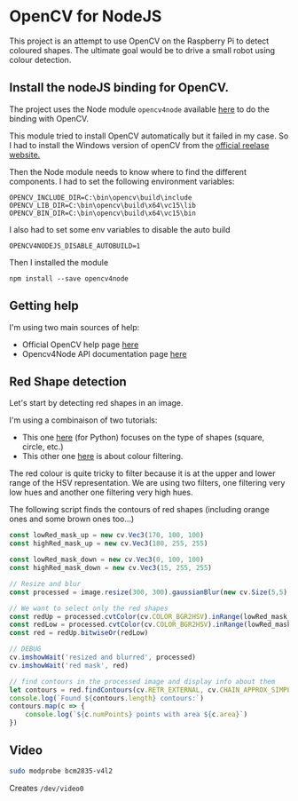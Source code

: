 # OpenCV for NodeJS

This project is an attempt to use OpenCV on the Raspberry Pi to detect coloured shapes.
The ultimate goal would be to drive a small robot using colour detection.


## Install the nodeJS binding for OpenCV.

The project uses the Node module `opencv4node` available [here](https://github.com/justadudewhohacks/opencv4nodejs) to do the binding with OpenCV.

This module tried to install OpenCV automatically but it failed in my case. So I had to install the Windows version of openCV from the [official reelase website.](https://www.opencv.org/releases.html)

Then the Node module needs to know where to find the different components.
I had to set the following environment variables:

```
OPENCV_INCLUDE_DIR=C:\bin\opencv\build\include
OPENCV_LIB_DIR=C:\bin\opencv\build\x64\vc15\lib
OPENCV_BIN_DIR=C:\bin\opencv\build\x64\vc15\bin
```

I also had to set some env variables to disable the auto build

```
OPENCV4NODEJS_DISABLE_AUTOBUILD=1
```

Then I installed the module

```
npm install --save opencv4node
```

## Getting help

I'm using two main sources of help:

+ Official OpenCV help page [here](https://docs.opencv.org/3.4.3/)
+ Opencv4Node API documentation page [here](https://justadudewhohacks.github.io/opencv4nodejs/docs/Mat)


## Red Shape detection

Let's start by detecting red shapes in an image.

I'm using a combinaison of two tutorials:

+ This one [here](https://www.pyimagesearch.com/2016/02/08/opencv-shape-detection/) (for Python) focuses on the type of shapes (square, circle, etc.)
+ This other one [here](https://www.bluetin.io/opencv/opencv-color-detection-filtering-python/) is about colour filtering.

The red colour is quite tricky to filter because it is at the upper and lower range of the HSV representation.
We are using two filters, one filtering very low hues and another one filtering very high hues.

The following script finds the contours of red shapes (including orange ones and some brown ones too...)

```js
const lowRed_mask_up = new cv.Vec3(170, 100, 100)
const highRed_mask_up = new cv.Vec3(180, 255, 255)

const lowRed_mask_down = new cv.Vec3(0, 100, 100)
const highRed_mask_down = new cv.Vec3(15, 255, 255)

// Resize and blur
const processed = image.resize(300, 300).gaussianBlur(new cv.Size(5,5), 0)

// We want to select only the red shapes
const redUp = processed.cvtColor(cv.COLOR_BGR2HSV).inRange(lowRed_mask_up, highRed_mask_up)
const redLow = processed.cvtColor(cv.COLOR_BGR2HSV).inRange(lowRed_mask_down, highRed_mask_down)
const red = redUp.bitwiseOr(redLow)

// DEBUG
cv.imshowWait('resized and blurred', processed)
cv.imshowWait('red mask', red)

// find contours in the processed image and display info about them
let contours = red.findContours(cv.RETR_EXTERNAL, cv.CHAIN_APPROX_SIMPLE)
console.log(`Found ${contours.length} contours:`)
contours.map(c => {
    console.log(`${c.numPoints} points with area ${c.area}`)
})

```

## Video

```bash
sudo modprobe bcm2835-v4l2
```

Creates `/dev/video0`


